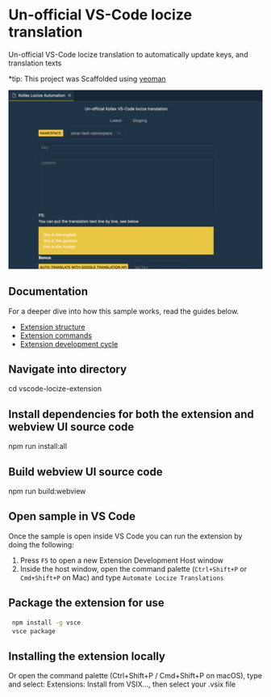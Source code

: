 # Un-official VS-Code locize translation

Un-official VS-Code locize translation to automatically update keys, and translation texts

*tip: This project was Scaffolded using [yeoman](https://yeoman.io/learning/)

![A screenshot of the sample extension.](./assets/kollex-vscode-extension.png)

## Documentation

For a deeper dive into how this sample works, read the guides below.

- [Extension structure](./docs/extension-structure.md)
- [Extension commands](./docs/extension-commands.md)
- [Extension development cycle](./docs/extension-development-cycle.md)

## Navigate into directory

cd vscode-locize-extension

## Install dependencies for both the extension and webview UI source code

npm run install:all

## Build webview UI source code

npm run build:webview

## Open sample in VS Code

Once the sample is open inside VS Code you can run the extension by doing the following:

1. Press `F5` to open a new Extension Development Host window
2. Inside the host window, open the command palette (`Ctrl+Shift+P` or `Cmd+Shift+P` on Mac) and type `Automate Locize Translations`

## Package the extension for use

```bash
 npm install -g vsce
 vsce package
```

## Installing the extension locally

Or open the command palette (Ctrl+Shift+P / Cmd+Shift+P on macOS), type and select: Extensions: Install from VSIX..., then select your .vsix file
